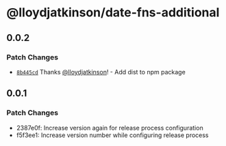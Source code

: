 # @lloydjatkinson/date-fns-additional

## 0.0.2

### Patch Changes

- [`8b445cd`](https://github.com/lloydjatkinson/date-fns-additional/commit/8b445cdfe2d54a4db79e5bd9358761075c924fa3) Thanks [@lloydjatkinson](https://github.com/lloydjatkinson)! - Add dist to npm package

## 0.0.1

### Patch Changes

- 2387e0f: Increase version again for release process configuration
- f5f3ee1: Increase version number while configuring release process
